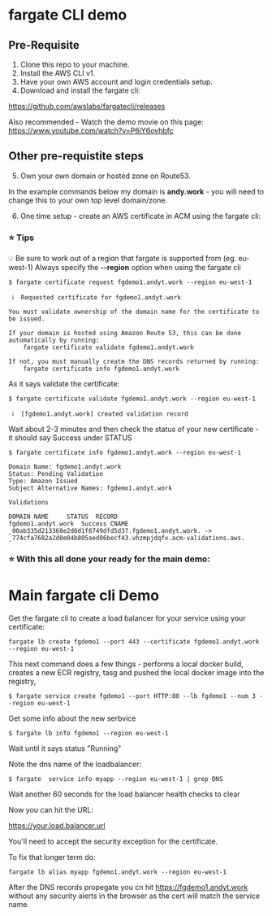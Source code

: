 # fargate CLI demo

## Pre-Requisite

1. Clone this repo to your machine. 
2. Install the AWS CLI v1.
3. Have your own AWS account and login credentials setup.
4. Download and install the fargate cli:

https://github.com/awslabs/fargatecli/releases

Also recommended - Watch the demo movie on this page:
https://www.youtube.com/watch?v=P6iY6ovhbfc


## Other pre-requistite steps

5. Own your own domain or hosted zone on Route53.

In the example commands below my domain is **andy.work** - you will need to change this to your own top level domain/zone.

6. One time setup - create an AWS certificate in ACM using the fargate cli:

### :star: Tips
:bulb: Be sure to work out of a region that fargate is supported from (eg. eu-west-1)
Always specify the **--region** option when using the fargate cli 

```console
$ fargate certificate request fgdemo1.andyt.work --region eu-west-1
```
```
 ℹ️  Requested certificate for fgdemo1.andyt.work

You must validate ownership of the domain name for the certificate to be issued.

If your domain is hosted using Amazon Route 53, this can be done automatically by running:
    fargate certificate validate fgdemo1.andyt.work

If not, you must manually create the DNS records returned by running:
    fargate certificate info fgdemo1.andyt.work

```

As it says validate the certificate:

```console
$ fargate certificate validate fgdemo1.andyt.work --region eu-west-1
```
```
 ℹ️  [fgdemo1.andyt.work] created validation record
```

Wait about 2-3 minutes and then check the status of your new certificate - it should say Success under STATUS

```console
$ fargate certificate info fgdemo1.andyt.work --region eu-west-1
```
```
Domain Name: fgdemo1.andyt.work
Status: Pending Validation
Type: Amazon Issued
Subject Alternative Names: fgdemo1.andyt.work

Validations

DOMAIN NAME		STATUS	RECORD
fgdemo1.andyt.work	Success	CNAME _00ab335d213368e2d6d1f8749dfd5d37.fgdemo1.andyt.work. -> _774cfa7682a2d0e04b805aed06becf43.vhzmpjdqfx.acm-validations.aws.
```


### :star: With this all done your ready for the main demo:


# Main fargate cli Demo

Get the fargate cli to create a load balancer for your service using your certificate:

```console
fargate lb create fgdemo1 --port 443 --certificate fgdemo1.andyt.work --region eu-west-1
```

This next command does a few things - performs a local docker build, creates a new ECR registry, tasg and pushed the local docker image into the registry, 

```console
$ fargate service create fgdemo1 --port HTTP:80 --lb fgdemo1 --num 3 --region eu-west-1
```

Get some info about the new serbvice
```console
$ fargate lb info fgdemo1 --region eu-west-1
```

Wait until it says status "Running"

Note the dns name of the loadbalancer:

```
$ fargate  service info myapp --region eu-west-1 | grep DNS
```

Wait another 60 seconds for the load balancer health checks to clear

Now you can hit the URL:

https://your.load.balancer.url

You'll need to accept the security exception for the certificate.

To fix that longer term do:

```console
fargate lb alias myapp fgdemo1.andyt.work --region eu-west-1
```

After the DNS records propegate you cn hit https://fgdemo1.andyt.work  without any security alerts in the browser as the cert will match the service name.


